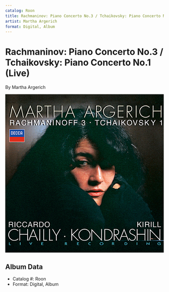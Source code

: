 ```yaml
---
catalog: Roon
title: Rachmaninov: Piano Concerto No.3 / Tchaikovsky: Piano Concerto No.1 (Live)
artist: Martha Argerich
format: Digital, Album
---
```


# Rachmaninov: Piano Concerto No.3 / Tchaikovsky: Piano Concerto No.1 (Live)

By Martha Argerich

![](../../assets/albumcovers/Martha_Argerich-Rachmaninov-_Piano_Concerto_No3_-_Tchaikovsky-_Piano_Concerto_No1_Live.png)

## Album Data

- Catalog #: Roon
- Format: Digital, Album

